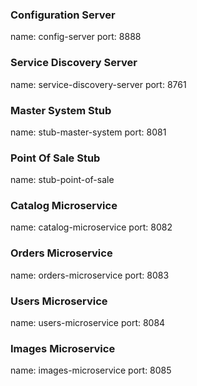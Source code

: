 ### Configuration Server
name: config-server
port: 8888

### Service Discovery Server
name: service-discovery-server
port: 8761

### Master System Stub
name: stub-master-system
port: 8081

### Point Of Sale Stub
name: stub-point-of-sale

### Catalog Microservice
name: catalog-microservice
port: 8082

### Orders Microservice
name: orders-microservice
port: 8083

### Users Microservice
name: users-microservice
port: 8084

### Images Microservice
name: images-microservice
port: 8085
